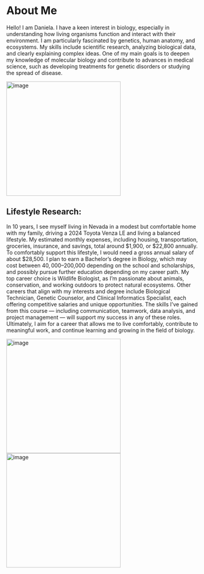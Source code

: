 # About Me
Hello! I am Daniela.
I have a keen interest in biology, especially in understanding how living organisms function and interact with their environment. 
I am particularly fascinated by genetics, human anatomy, and ecosystems. 
My skills include scientific research, analyzing biological data, and clearly explaining complex ideas. 
One of my main goals is to deepen my knowledge of molecular biology and contribute to advances in medical science, such as developing treatments for genetic disorders or studying the spread of disease.

<img width="300" height="300" alt="image" src="https://github.com/user-attachments/assets/cdc78b76-ed98-46fc-8fa9-35bd7b31e5f8" />

## Lifestyle Research:
In 10 years, I see myself living in Nevada in a modest but comfortable home with my family, driving a 2024 Toyota Venza LE and living a balanced lifestyle. My estimated monthly expenses, including housing, transportation, groceries, insurance, and savings, total around $1,900, or $22,800 annually. To comfortably support this lifestyle, I would need a gross annual salary of about $28,500. I plan to earn a Bachelor’s degree in Biology, which may cost between $40,000–$200,000 depending on the school and scholarships, and possibly pursue further education depending on my career path. My top career choice is Wildlife Biologist, as I’m passionate about animals, conservation, and working outdoors to protect natural ecosystems. Other careers that align with my interests and degree include Biological Technician, Genetic Counselor, and Clinical Informatics Specialist, each offering competitive salaries and unique opportunities. The skills I’ve gained from this course — including communication, teamwork, data analysis, and project management — will support my success in any of these roles. Ultimately, I aim for a career that allows me to live comfortably, contribute to meaningful work, and continue learning and growing in the field of biology.

<img width="300" height="300" alt="image" src="https://github.com/user-attachments/assets/84ba7134-20c3-45a2-b44b-58bdeee2c929" />  <img width="300" height="300" alt="image" src="https://github.com/user-attachments/assets/6cfc44f3-0fab-4659-bbe0-64736b4000a9" />
